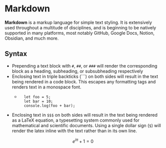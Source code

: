 # Markdown

**Markdown** is a markup language for simple text styling. It is extensively used throughout a multitude of disciplines, and is beginning to be natively supported in many platforms, most notably GitHub, Google Docs, Notion, Obsidian, and much more.

## Syntax

- Prepending a text block with `#`, `##`, or `###` will render the corresponding block as a heading, subheading, or subsubheading respectively
- Enclosing text in triple backticks (\`\`\`) on both sides will result in the text being rendered in a code block. This escapes any formatting tags and renders text in a monospace font.
  - ```
      let foo = 5;
      let bar = 10;
      console.log(foo + bar);
    ```
- Enclosing text in `$$$` on both sides will result in the text being rendered as a LaTeX equation, a typesetting system commonly used for mathematical and scientific documents. Using a single dollar sign (`$`) will render the latex inline with the text rather than in its own line.

$$
    e^{i \pi} + 1 = 0
$$
